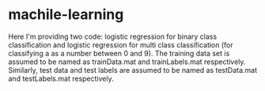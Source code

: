 # machile-learning
Here I'm providing two code: logistic regression for binary class classification and logistic regression for multi class classification (for classifying a as a number between 0 and 9).
The training data set is assumed to be named as trainData.mat and trainLabels.mat respectively.
Similarly, test data and test labels are assumed to be named as testData.mat and testLabels.mat respectively.
